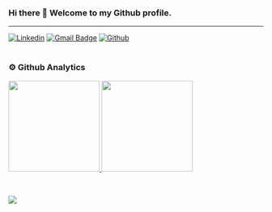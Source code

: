 ### Hi there 👋 Welcome to my Github profile.
---
[![Linkedin](https://img.shields.io/badge/-LinkedIn-blue?style=flat&logo=Linkedin&logoColor=white)](https://gr.linkedin.com/in/nikos-tzamos-5826025b)
[![Gmail Badge](https://img.shields.io/badge/-Gmail-c14438?style=flat-square&logo=Gmail&logoColor=white&link=mailto:ntzamos@gmail.com)](mailto:ntzamos@gmail.com)
[![Github](https://img.shields.io/badge/-Github-000?style=flat&logo=Github&logoColor=white)](https://github.com/ntzamos)
<br><br>


### ⚙️ Github Analytics

<p align="left">
<a href="https://github.com/GeoRouv">
  <img height="180em" src="https://github-readme-stats.vercel.app/api/top-langs/?username=ntzamos&layout=compact&hide=makefile&langs_count=8"/>
  <img height="180em" src="https://github-readme-stats.vercel.app/api?username=ntzamos&count_private=true&show_icons=true&hide=issues,contribs"/>
</a>
</p>

<br>



![](https://komarev.com/ghpvc/?username=ntzamos&label=Profile+Views)
